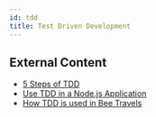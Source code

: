 ```yaml
---
id: tdd
title: Test Driven Development 
---
```


## External Content

* [5 Steps of TDD](https://developer.ibm.com/articles/5-steps-of-test-driven-development)
* [Use TDD in a Node.js Application](https://developer.ibm.com/patterns/use-test-driven-development-to-build-a-nodejs-application)
* [How TDD is used in Bee Travels](https://developer.ibm.com/videos/webcast-wednesdays-april-29th-edition)